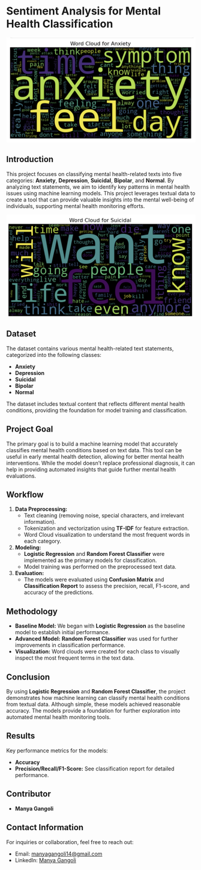 
<h1>Sentiment Analysis for Mental Health Classification</h1>
<img src="images/anxiety.png" alt="anxiety picture">
<h2>Introduction</h2>
<p>This project focuses on classifying mental health-related texts into five categories: <strong>Anxiety</strong>, <strong>Depression</strong>, <strong>Suicidal</strong>, <strong>Bipolar</strong>, and <strong>Normal</strong>. By analyzing text statements, we aim to identify key patterns in mental health issues using machine learning models. This project leverages textual data to create a tool that can provide valuable insights into the mental well-being of individuals, supporting mental health monitoring efforts.</p>
<img src="images/suicidal.png" alt="suicidal picture">
<h2>Dataset</h2>
    <p>The dataset contains various mental health-related text statements, categorized into the following classes:</p>
    <ul>
        <li><strong>Anxiety</strong></li>
        <li><strong>Depression</strong></li>
        <li><strong>Suicidal</strong></li>
        <li><strong>Bipolar</strong></li>
        <li><strong>Normal</strong></li>
    </ul>
    <p>The dataset includes textual content that reflects different mental health conditions, providing the foundation for model training and classification.</p>

<h2>Project Goal</h2>
    <p>The primary goal is to build a machine learning model that accurately classifies mental health conditions based on text data. This tool can be useful in early mental health detection, allowing for better mental health interventions. While the model doesn’t replace professional diagnosis, it can help in providing automated insights that guide further mental health evaluations.</p>

 <h2>Workflow</h2>
    <ol>
        <li><strong>Data Preprocessing:</strong> 
            <ul>
                <li>Text cleaning (removing noise, special characters, and irrelevant information).</li>
                <li>Tokenization and vectorization using <strong>TF-IDF</strong> for feature extraction.</li>
                <li>Word Cloud visualization to understand the most frequent words in each category.</li>
            </ul>
        </li>
        <li><strong>Modeling:</strong> 
            <ul>
                <li><strong>Logistic Regression</strong> and <strong>Random Forest Classifier</strong> were implemented as the primary models for classification.</li>
                <li>Model training was performed on the preprocessed text data.</li>
            </ul>
        </li>
        <li><strong>Evaluation:</strong> 
            <ul>
                <li>The models were evaluated using <strong>Confusion Matrix</strong> and <strong>Classification Report</strong> to assess the precision, recall, F1-score, and accuracy of the predictions.</li>
            </ul>
        </li>
    </ol>

  <h2>Methodology</h2>
    <ul>
        <li><strong>Baseline Model:</strong> We began with <strong>Logistic Regression</strong> as the baseline model to establish initial performance.</li>
        <li><strong>Advanced Model:</strong> <strong>Random Forest Classifier</strong> was used for further improvements in classification performance.</li>
        <li><strong>Visualization:</strong> Word clouds were created for each class to visually inspect the most frequent terms in the text data.</li>
    </ul>

  <h2>Conclusion</h2>
    <p>By using <strong>Logistic Regression</strong> and <strong>Random Forest Classifier</strong>, the project demonstrates how machine learning can classify mental health conditions from textual data. Although simple, these models achieved reasonable accuracy. The models provide a foundation for further exploration into automated mental health monitoring tools.</p>

   <h2>Results</h2>
    <p>Key performance metrics for the models:</p>
    <ul>
        <li><strong>Accuracy</strong></li>
        <li><strong>Precision/Recall/F1-Score:</strong> See classification report for detailed performance.</li>
    </ul>
    

<h2>Contributor</h2>
    <ul>
        <li><strong>Manya Gangoli</strong></li>
    </ul>

 <h2>Contact Information</h2>
    <p>For inquiries or collaboration, feel free to reach out:</p>
    <ul>
        <li>Email: <a href="mailto:manyagangoli14@gmail.com">manyagangoli14@gmail.com</a></li>
         <li>LinkedIn: <a href="https://www.linkedin.com/in/manyagangoli/">Manya Gangoli</a></li>
 </ul>

</body>
</html>
